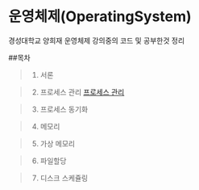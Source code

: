 # 운영체제(OperatingSystem)
경성대학교 양희재 운영체제 강의중의 코드 및 공부한것 정리

##목차

> 1. 서론

> 2. 프로세스 관리
[프로세스 관리](OperatingSystem/src/os2/process/management/Test.java)

> 3. 프로세스 동기화

> 4. 메모리

> 5. 가상 메모리

> 6. 파일할당

> 7. 디스크 스케쥴링
